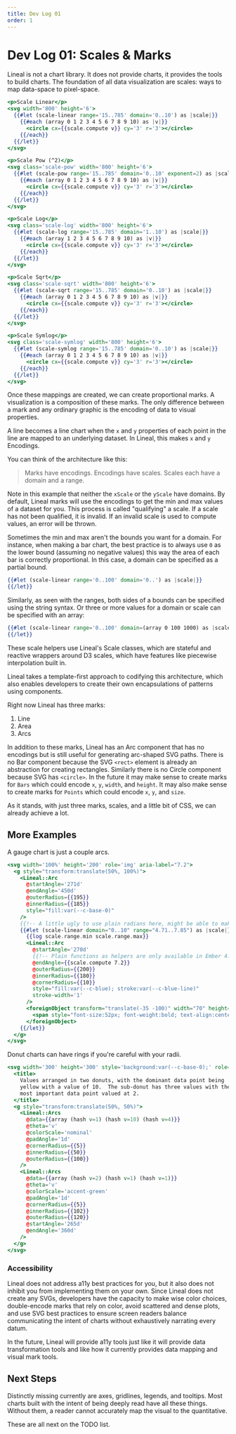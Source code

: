 ```yaml
---
title: Dev Log 01
order: 1
---
```


# Dev Log 01: Scales & Marks

Lineal is not a chart library. It does not provide charts, it provides the tools to build charts. The foundation of all data visualization are scales: ways to map data-space to pixel-space.

```hbs preview-template
<p>Scale Linear</p>
<svg width='800' height='6'>
  {{#let (scale-linear range='15..785' domain='0..10') as |scale|}}
    {{#each (array 0 1 2 3 4 5 6 7 8 9 10) as |v|}}
      <circle cx={{scale.compute v}} cy='3' r='3'></circle>
    {{/each}}
  {{/let}}
</svg>

<p>Scale Pow (^2)</p>
<svg class='scale-pow' width='800' height='6'>
  {{#let (scale-pow range='15..785' domain='0..10' exponent=2) as |scale|}}
    {{#each (array 0 1 2 3 4 5 6 7 8 9 10) as |v|}}
      <circle cx={{scale.compute v}} cy='3' r='3'></circle>
    {{/each}}
  {{/let}}
</svg>

<p>Scale Log</p>
<svg class='scale-log' width='800' height='6'>
  {{#let (scale-log range='15..785' domain='1..10') as |scale|}}
    {{#each (array 1 2 3 4 5 6 7 8 9 10) as |v|}}
      <circle cx={{scale.compute v}} cy='3' r='3'></circle>
    {{/each}}
  {{/let}}
</svg>

<p>Scale Sqrt</p>
<svg class='scale-sqrt' width='800' height='6'>
  {{#let (scale-sqrt range='15..785' domain='0..10') as |scale|}}
    {{#each (array 0 1 2 3 4 5 6 7 8 9 10) as |v|}}
      <circle cx={{scale.compute v}} cy='3' r='3'></circle>
    {{/each}}
  {{/let}}
</svg>

<p>Scale Symlog</p>
<svg class='scale-symlog' width='800' height='6'>
  {{#let (scale-symlog range='15..785' domain='0..10') as |scale|}}
    {{#each (array 0 1 2 3 4 5 6 7 8 9 10) as |v|}}
      <circle cx={{scale.compute v}} cy='3' r='3'></circle>
    {{/each}}
  {{/let}}
</svg>
```

Once these mappings are created, we can create proportional marks. A visualization is a composition of these marks. The only difference between a mark and any ordinary graphic is the encoding of data to visual properties.

A line becomes a line chart when the `x` and `y` properties of each point in the line are mapped to an underlying dataset. In Lineal, this makes `x` and `y` Encodings.

You can think of the architecture like this:

> Marks have encodings. Encodings have scales. Scales each have a domain and a range.

Note in this example that neither the `xScale` or the `yScale` have domains. By default, Lineal marks will use the encodings to get the min and max values of a dataset for you. This process is called "qualifying" a scale. If a scale has not been qualified, it is invalid. If an invalid scale is used to compute values, an error will be thrown.

Sometimes the min and max aren't the bounds you want for a domain. For instance, when making a bar chart, the best practice is to always use `0` as the lower bound (assuming no negative values) this way the area of each bar is correctly proportional. In this case, a domain can be specified as a partial bound.

```hbs
{{#let (scale-linear range='0..100' domain='0..') as |scale|}}
{{/let}}
```

Similarly, as seen with the ranges, both sides of a bounds can be specified using the string syntax. Or three or more values for a domain or scale can be specified with an array:

```hbs
{{#let (scale-linear range='0..100' domain=(array 0 100 1000) as |scale|}}
{{/let}}
```

These scale helpers use Lineal's Scale classes, which are stateful and reactive wrappers around D3 scales, which have features like piecewise interpolation built in.

Lineal takes a template-first approach to codifying this architecture, which also enables developers to create their own encapsulations of patterns using components.

Right now Lineal has three marks:

1. Line
2. Area
3. Arcs

In addition to these marks, Lineal has an Arc component that has no encodings but is still useful for generating arc-shaped SVG paths. There is no Bar component because the SVG `<rect>` element is already an abstraction for creating rectangles. Similarly there is no Circle component because SVG has `<circle>`. In the future it may make sense to create marks for `Bars` which could encode `x`, `y`, `width`, and `height`. It may also make sense to create marks for `Points` which could encode `x`, `y`, and `size`.

As it stands, with just three marks, scales, and a little bit of CSS, we can already achieve a lot.

## More Examples

A gauge chart is just a couple arcs.

```hbs preview-template
<svg width='100%' height='200' role='img' aria-label="7.2">
  <g style="transform:translate(50%, 100%)">
    <Lineal::Arc
      @startAngle='271d'
      @endAngle='450d'
      @outerRadius={{195}}
      @innerRadius={{185}}
      style="fill:var(--c-base-0)"
    />
    {{!-- A little ugly to use plain radians here, might be able to make it nicer later? --}}
    {{#let (scale-linear domain="0..10" range="4.71..7.85") as |scale|}}
      {{log scale.range.min scale.range.max}}
      <Lineal::Arc
        @startAngle='270d'
        {{!-- Plain functions as helpers are only available in Ember 4.5 and later --}}
        @endAngle={{scale.compute 7.2}}
        @outerRadius={{200}}
        @innerRadius={{180}}
        @cornerRadius={{10}}
        style="fill:var(--c-blue); stroke:var(--c-blue-line)"
        stroke-width='1'
      />
      <foreignObject transform="translate(-35 -100)" width="70" height="100">
        <span style="font-size:52px; font-weight:bold; text-align:center">7.2</span>
      </foreignObject>
    {{/let}}
  </g>
</svg>
```

Donut charts can have rings if you're careful with your radii.

```hbs preview-template
<svg width='300' height='300' style='background:var(--c-base-0);' role='img'>
  <title>
    Values arranged in two donuts, with the dominant data point being
    yellow with a value of 10.  The sub-donut has three values with the
    most important data point valued at 2.
  </title>
  <g style="transform:translate(50%, 50%)">
    <Lineal::Arcs
      @data={{array (hash v=1) (hash v=10) (hash v=4)}}
      @theta='v'
      @colorScale='nominal'
      @padAngle='1d'
      @cornerRadius={{5}}
      @innerRadius={{50}}
      @outerRadius={{100}}
    />
    <Lineal::Arcs
      @data={{array (hash v=2) (hash v=1) (hash v=1)}}
      @theta='v'
      @colorScale='accent-green'
      @padAngle='1d'
      @cornerRadius={{5}}
      @innerRadius={{102}}
      @outerRadius={{120}}
      @startAngle='265d'
      @endAngle='360d'
    />
  </g>
</svg>
```

### Accessibility

Lineal does not address a11y best practices for you, but it also does not inhibit you from implementing them on your own. Since Lineal does not create any SVGs, developers have the capacity to make wise color choices, double-encode marks that rely on color, avoid scattered and dense plots, and use SVG best practices to ensure screen readers balance communicating the intent of charts without exhaustively narrating every datum.

In the future, Lineal will provide a11y tools just like it will provide data transformation tools and like how it currently provides data mapping and visual mark tools.

## Next Steps

Distinctly missing currently are axes, gridlines, legends, and tooltips. Most charts built with the intent of being deeply read have all these things. Without them, a reader cannot accurately map the visual to the quantitative.

These are all next on the TODO list. 
